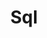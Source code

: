 ---
layout: topic
title:  "Sql"
image: /statick/image/tags/sql.png
names: sql
icon: <i class="fa fa-database" aria-hidden="true" style="font-size:15px;"></i>
description: All posts are tagged SQL.
description_page: |
  <img src="/statick/image/tags/sql.png" style="width:20%; float: right; margin:7px 0 7px 7px;" alt="alternatetext"></img>
  <a style="text-decoration:underline;" class="green" href="https://dev.mysql.com/">Structured Query Language</a> (SQL) is a domain-specific language used in programming and designed for managing data held in a relational database management system, or for stream processing in a relational data stream management system.
---